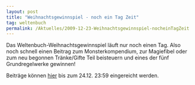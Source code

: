 ```yaml
---
layout: post
title: "Weihnachtsgewinnspiel - noch ein Tag Zeit"
tag: weltenbuch
permalink: /Aktuelles/2009-12-23-Weihnachtsgewinnspiel-nocheinTagZeit
---
```


Das Weltenbuch-Weihnachtsgewinnspiel läuft nur noch einen Tag. Also noch schnell einen Beitrag zum Monsterkompendium, zur Magiefibel oder zum neu begonnen Tränke/Gifte Teil beisteuern und eines der fünf Grundregelwerke gewinnen!

Beiträge können [hier](http://tanelorn.net/index.php/topic,51714.0.html) bis zum 24.12. 23:59 eingereicht werden.


